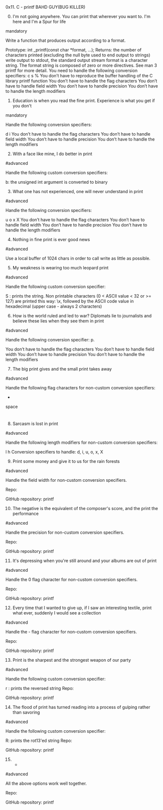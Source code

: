 0x11. C - printf
BAHD GUY(BUG KILLER)

0. I'm not going anywhere. You can print that wherever you want to. I'm here and I'm a Spur for life

mandatory

Write a function that produces output according to a format.

Prototype: int _printf(const char *format, ...);
Returns: the number of characters printed (excluding the null byte used to end output to strings)
write output to stdout, the standard output stream
format is a character string. The format string is composed of zero or more directives. See man 3 printf for more detail. You need to handle the following conversion specifiers:
c
s
%
You don’t have to reproduce the buffer handling of the C library printf function
You don’t have to handle the flag characters
You don’t have to handle field width
You don’t have to handle precision
You don’t have to handle the length modifiers

1. Education is when you read the fine print. Experience is what you get if you don't

mandatory

Handle the following conversion specifiers:

d
i
You don’t have to handle the flag characters
You don’t have to handle field width
You don’t have to handle precision
You don’t have to handle the length modifiers

2. With a face like mine, I do better in print

#advanced

Handle the following custom conversion specifiers:

b: the unsigned int argument is converted to binary


3. What one has not experienced, one will never understand in print

#advanced

Handle the following conversion specifiers:

u
o
x
X
You don’t have to handle the flag characters
You don’t have to handle field width
You don’t have to handle precision
You don’t have to handle the length modifiers


4. Nothing in fine print is ever good news

#advanced

Use a local buffer of 1024 chars in order to call write as little as possible.


5. My weakness is wearing too much leopard print

#advanced

Handle the following custom conversion specifier:

S : prints the string.
Non printable characters (0 < ASCII value < 32 or >= 127) are printed this way: \x, followed by the ASCII code value in hexadecimal (upper case - always 2 characters)


6. How is the world ruled and led to war? Diplomats lie to journalists and believe these lies when they see them in print

#advanced

Handle the following conversion specifier: p.

You don’t have to handle the flag characters
You don’t have to handle field width
You don’t have to handle precision
You don’t have to handle the length modifiers


7. The big print gives and the small print takes away

#advanced

Handle the following flag characters for non-custom conversion specifiers:

+
space
#


8. Sarcasm is lost in print

#advanced

Handle the following length modifiers for non-custom conversion specifiers:

l
h
Conversion specifiers to handle: d, i, u, o, x, X


9. Print some money and give it to us for the rain forests

#advanced

Handle the field width for non-custom conversion specifiers.

Repo:

GitHub repository: printf


10. The negative is the equivalent of the composer's score, and the print the performance

#advanced

Handle the precision for non-custom conversion specifiers.

Repo:

GitHub repository: printf


11. It's depressing when you're still around and your albums are out of print

#advanced

Handle the 0 flag character for non-custom conversion specifiers.

Repo:

GitHub repository: printf


12. Every time that I wanted to give up, if I saw an interesting textile, print what ever, suddenly I would see a collection

#advanced

Handle the - flag character for non-custom conversion specifiers.

Repo:

GitHub repository: printf


13. Print is the sharpest and the strongest weapon of our party

#advanced

Handle the following custom conversion specifier:

r : prints the reversed string
Repo:

GitHub repository: printf


14. The flood of print has turned reading into a process of gulping rather than savoring

#advanced

Handle the following custom conversion specifier:

R: prints the rot13'ed string
Repo:

GitHub repository: printf


15. *

#advanced

All the above options work well together.

Repo:

GitHub repository: printf
